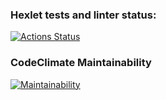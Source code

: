 ### Hexlet tests and linter status:
[![Actions Status](https://github.com/nbardzinkevichh/frontend-project-11/actions/workflows/hexlet-check.yml/badge.svg)](https://github.com/nbardzinkevichh/frontend-project-11/actions)

### CodeClimate Maintainability
[![Maintainability](https://api.codeclimate.com/v1/badges/0fc989e84671f1c03ef3/maintainability)](https://codeclimate.com/github/nbardzinkevichh/frontend-project-11/maintainability)